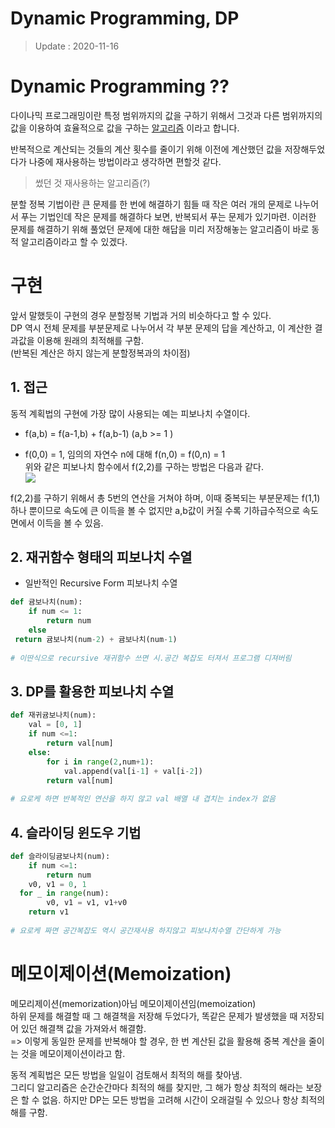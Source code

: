 ﻿---
toc: true
toc_label: "Dynamic-Programming(DP)"
toc_icon: "cog"

categories:
  - Algorithm
tags:
  - Python
  - Dynamic-Programming
  - Memoization
---

# Dynamic Programming, DP
> Update : 2020-11-16  

# Dynamic Programming ??
다이나믹 프로그래밍이란 특정 범위까지의 값을 구하기 위해서 그것과 다른 범위까지의 값을 이용하여 효율적으로 값을 구하는 [알고리즘](https://namu.wiki/w/%EC%95%8C%EA%B3%A0%EB%A6%AC%EC%A6%98 "알고리즘") 이라고 합니다.  

반복적으로 계산되는 것들의 계산 횟수를 줄이기 위해 이전에 계산했던 값을 저장해두었다가 나중에 재사용하는 방법이라고 생각하면 편할것 같다.  
> 썼던 것 재사용하는 알고리즘(?)  

분할 정복 기법이란 큰 문제를 한 번에 해결하기 힘들 때 작은 여러 개의 문제로 나누어서 푸는 기법인데 작은 문제를 해결하다 보면, 반복되서 푸는 문제가 있기마련. 이러한 문제를 해결하기 위해 풀었던 문제에 대한 해답을 미리 저장해놓는 알고리즘이 바로 동적 알고리즘이라고 할 수 있겠다.  

# 구현
앞서 말했듯이 구현의 경우 분할정복 기법과 거의 비슷하다고 할 수 있다.  
DP 역시 전체 문제를 부분문제로 나누어서 각 부분 문제의 답을 계산하고, 이 계산한 결과값을 이용해 원래의 최적해를 구함.  
(반복된 계산은 하지 않는게 분할정복과의 차이점)  

## 1. 접근
동적 계획법의 구현에 가장 많이 사용되는 예는 피보나치 수열이다.  
-   f(a,b) = f(a-1,b) + f(a,b-1) (a,b >= 1 )  
    
-   f(0,0) = 1, 임의의 자연수 n에 대해 f(n,0) = f(0,n) = 1  
위와 같은 피보나치 함수에서 f(2,2)를 구하는 방법은 다음과 같다.  
![](https://gksrbans.github.io/assets/images/Fibonacci.png)  

f(2,2)를 구하기 위해서 총 5번의 연산을 거쳐야 하며, 이때 중복되는 부분문제는 f(1,1) 하나 뿐이므로 속도에 큰 이득을 볼 수 없지만 a,b값이 커질 수록 기하급수적으로 속도면에서 이득을 볼 수 있음.  

## 2. 재귀함수 형태의 피보나치 수열  
- 일반적인 Recursive Form 피보나치 수열  

```python  
def 귬보나치(num):  
    if num <= 1:  
        return num  
    else  
 return 귬보나치(num-2) + 귬보나치(num-1)  
 
# 이딴식으로 recursive 재귀함수 쓰면 시.공간 복잡도 터져서 프로그램 디져버림
```  

## 3. DP를 활용한 피보나치 수열  

```python  
def 재귀귬보나치(num):  
    val = [0, 1]  
    if num <=1:  
        return val[num]  
    else:  
        for i in range(2,num+1):  
            val.append(val[i-1] + val[i-2])  
        return val[num]  
  
# 요로케 하면 반복적인 연산을 하지 않고 val 배열 내 겹치는 index가 없음
```  

## 4. 슬라이딩 윈도우 기법
```python
def 슬라이딩귬보나치(num):  
    if num <=1:  
        return num  
    v0, v1 = 0, 1  
  for _ in range(num):  
        v0, v1 = v1, v1+v0  
    return v1  
  
# 요로케 짜면 공간복잡도 역시 공간재사용 하지않고 피보나치수열 간단하게 가능  
```
# 메모이제이션(Memoization)
  메모리제이션(memorization)아님 메모이제이션임(memoization)  
하위 문제를 해결할 때 그 해결책을 저장해 두었다가, 똑같은 문제가 발생했을 때 저장되어 있던 해결책 값을 가져와서 해결함.  
=> 이렇게 동일한 문제를 반복해야 할 경우, 한 번 계산된 값을 활용해 중복 계산을 줄이는 것을 메모이제이션이라고 함.  

동적 계획법은 모든 방법을 일일이 검토해서 최적의 해를 찾아냄.  
그리디 알고리즘은 순간순간마다 최적의 해를 찾지만, 그 해가 항상 최적의 해라는 보장은 할 수 없음.  하지만 DP는 모든 방법을 고려해 시간이 오래걸릴 수 있으나 항상 최적의 해를 구함.


